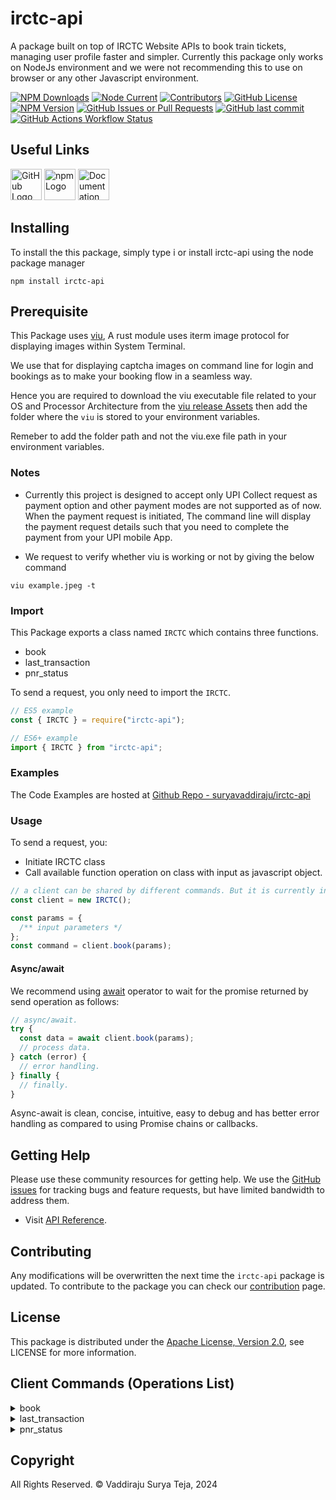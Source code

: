 # irctc-api
A package built on top of IRCTC Website APIs to book train tickets, managing user profile faster and simpler. Currently this package only works on NodeJs environment and we were not recommending this to use on browser or any other Javascript environment.

[![NPM Downloads](https://img.shields.io/npm/dw/irctc-api)](https://www.npmjs.com/package/irctc-api)
[![Node Current](https://img.shields.io/node/v/irctc-api)](https://www.npmjs.com/package/irctc-api)
[![Contributors](https://img.shields.io/github/contributors/suryavaddiraju/irctc-api.svg)](https://github.com/suryavaddiraju/irctc-api/graphs/contributors)
[![GitHub License](https://img.shields.io/github/license/suryavaddiraju/irctc-api)](http://www.apache.org/licenses/LICENSE-2.0)
[![NPM Version](https://img.shields.io/npm/v/irctc-api)](https://www.npmjs.com/package/irctc-api)
[![GitHub Issues or Pull Requests](https://img.shields.io/github/issues/suryavaddiraju/irctc-api)](https://github.com/suryavaddiraju/irctc-api/issues)
[![GitHub last commit](https://img.shields.io/github/last-commit/suryavaddiraju/irctc-api)](https://github.com/suryavaddiraju/irctc-api)
[![GitHub Actions Workflow Status](https://img.shields.io/github/actions/workflow/status/suryavaddiraju/irctc-api/node.js.yml)](https://github.com/suryavaddiraju/irctc-api/actions/workflows/node.js.yml)

## Useful Links

<a href="https://github.com/suryavaddiraju/irctc-api"><img src="https://github.githubassets.com/assets/GitHub-Mark-ea2971cee799.png" alt="GitHub Logo" width="50" height="50"/></a> <a href="https://www.npmjs.com/package/irctc-api"><img src="https://upload.wikimedia.org/wikipedia/commons/d/db/Npm-logo.svg" alt="npm Logo" width="50" height="50"/></a> <a href="https://dev.vaddiraju.in/irctc-api/api_reference"><img src="https://upload.wikimedia.org/wikipedia/commons/thumb/d/d2/Read-the-docs.png/330px-Read-the-docs.png" alt="Documentation Logo" width="50" height="50"/></a>

## Installing

To install the this package, simply type i or install irctc-api using the node package manager

```shell
npm install irctc-api
```

## Prerequisite

This Package uses [viu](https://github.com/atanunq/viu), A rust module uses iterm image protocol for displaying images within System Terminal.

We use that for displaying captcha images on command line for login and bookings as to make your booking flow in a seamless way.

Hence you are required to download the viu executable file related to your OS and Processor Architecture from the [viu release Assets](https://github.com/atanunq/viu/releases/latest) then add the folder where the `viu` is stored to your environment variables.

Remeber to add the folder path and not the viu.exe file path in your environment variables.


### Notes

- Currently this project is designed to accept only UPI Collect request as payment option and other payment modes are not supported as of now. When the payment request is initiated, The command line will display the payment request details such that you need to complete the payment from your UPI mobile App.

- We request to verify whether viu is working or not by giving the below command

```shell
viu example.jpeg -t
```

### Import

This Package exports a class named `IRCTC` which contains three functions.

- book
- last_transaction
- pnr_status

To send a request, you only need to import the `IRCTC`.

```js
// ES5 example
const { IRCTC } = require("irctc-api");
```

```js
// ES6+ example
import { IRCTC } from "irctc-api";
```
### Examples

The Code Examples are hosted at [Github Repo - suryavaddiraju/irctc-api](https://github.com/suryavaddiraju/irctc-api/tree/main/examples)

### Usage

To send a request, you:

- Initiate IRCTC class
- Call available function operation on class with input as javascript object.

```js
// a client can be shared by different commands. But it is currently in development untill then use client seperately.
const client = new IRCTC();

const params = {
  /** input parameters */
};
const command = client.book(params);
```

#### Async/await

We recommend using [await](https://developer.mozilla.org/en-US/docs/Web/JavaScript/Reference/Operators/await)
operator to wait for the promise returned by send operation as follows:

```js
// async/await.
try {
  const data = await client.book(params);
  // process data.
} catch (error) {
  // error handling.
} finally {
  // finally.
}
```

Async-await is clean, concise, intuitive, easy to debug and has better error handling
as compared to using Promise chains or callbacks.

## Getting Help

Please use these community resources for getting help.
We use the [GitHub issues](https://github.com/suryavaddiraju/irctc-api/issues) for tracking bugs and feature requests, but have limited bandwidth to address them.

- Visit [API Reference](https://dev.vaddiraju.in/irctc-api/api_reference).

## Contributing

Any modifications will be overwritten the next time the `irctc-api` package is updated. To contribute to the package you can check our [contribution](https://dev.vaddiraju.in/irctc-api/contribution) page.

## License

This package is distributed under the
[Apache License, Version 2.0](http://www.apache.org/licenses/LICENSE-2.0),
see LICENSE for more information.

## Client Commands (Operations List)

<details>
<summary>
book
</summary>
<a href="https://dev.vaddiraju.in/irctc-api/api_reference#book">Command API Reference</a> / <a href="https://dev.vaddiraju.in/irctc-api/api_reference#book_input">Input</a> / <a href="https://dev.vaddiraju.in/irctc-api/api_reference#book_output">Output</a>
</details>
<details>
<summary>
last_transaction
</summary>
<a href="https://dev.vaddiraju.in/irctc-api/api_reference#last_transaction">Command API Reference</a> / <a href="https://dev.vaddiraju.in/irctc-api/api_reference#last_transaction_input">Input</a> / <a href="https://dev.vaddiraju.in/irctc-api/api_reference#last_transaction_output">Output</a>
</details>
<details>
<summary>
pnr_status
</summary>
<a href="https://dev.vaddiraju.in/irctc-api/api_reference#pnr_status">Command API Reference</a> / <a href="https://dev.vaddiraju.in/irctc-api/api_reference#pnr_status_input">Input</a> / <a href="https://dev.vaddiraju.in/irctc-api/api_reference#pnr_status_output">Output</a>
</details>

## Copyright

All Rights Reserved. &copy; Vaddiraju Surya Teja, 2024
